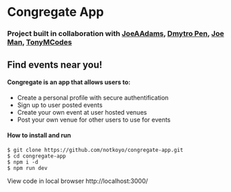# Congregate App

### Project built in collaboration with [JoeAAdams](https://github.com/JoeAAdams), [Dmytro Pen](https://github.com/PENbDM), [Joe Man](https://github.com/joe-man), [TonyMCodes](https://github.com/tonymm55)

## Find events near you!

#### Congregate is an app that allows users to:
- Create a personal profile with secure authentification
- Sign up to user posted events
- Create your own event at user hosted venues
- Post your own venue for other users to use for events

#### How to install and run

```
$ git clone https://github.com/notkoyo/congregate-app.git
$ cd congregate-app
$ npm i -d
$ npm run dev
```

View code in local browser http://localhost:3000/
